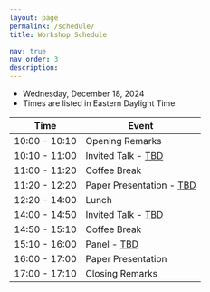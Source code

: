 ```yaml
---
layout: page
permalink: /schedule/
title: Workshop Schedule

nav: true
nav_order: 3
description: 
---
```


- Wednesday, December 18, 2024
- Times are listed in Eastern Daylight Time

| Time           | Event                                |
|----------------|--------------------------------------|
| 10:00 - 10:10  | Opening Remarks                      |
| 10:10 - 11:00  | Invited Talk - [TBD]()               |
| 11:00 - 11:20  | Coffee Break                         |
| 11:20 - 12:20  | Paper Presentation - [TBD]()         |
| 12:20 - 14:00  | Lunch                                |
| 14:00 - 14:50  | Invited Talk - [TBD]()               |
| 14:50 - 15:10  | Coffee Break                         |
| 15:10 - 16:00  | Panel - [TBD]()                      |
| 16:00 - 17:00  | Paper Presentation                   |
| 17:00 - 17:10  | Closing Remarks                      |


